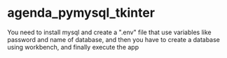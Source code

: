 # agenda_pymysql_tkinter

You need to install mysql and create a ".env" file that use variables like password and name of database, and then you have to create a database using workbench, and finally execute the app

